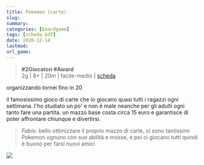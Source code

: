 ```yaml
---
title: Pokemon (carte)
slug: 
summary: 
categories: [boardgame]
tags: [scheda_GdT]
date: 2020-12-14
lastmod: 
url_game: 
---
```

> **#2Giocatori #Award**    
> 2g | 8+ | 20m | facile-medio | [scheda](https://www.boardgamegeek.com/boardgame/2165/pokemon-trading-card-game)  

organizzando tornei fino in 20

il famosissimo gioco di carte che lo giocano quasi tutti i ragazzi ogni settimana.
l'ho studiato un po' e non è male neanche per gli adulti ogni tanto fare una partita. un mazzo base costa circa 15 euro e garantisce di poter affrontare chiunque e divertirsi.

> *Fabio:*
> bello ottimizzare il proprio mazzo di carte, ci sono tantissimi Pokemon ognuno con sue abilità e mosse, e poi ci giocano tutti quindi è buono per farsi nuovi amici


![](img/pokemon.jpg)

